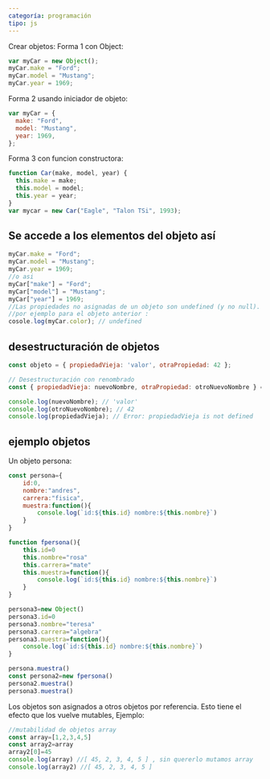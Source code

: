 ```yaml
---
categoría: programación
tipo: js
---
```

Crear objetos:
Forma 1 con Object:
```js
var myCar = new Object();
myCar.make = "Ford";
myCar.model = "Mustang";
myCar.year = 1969;

```
Forma 2 usando iniciador de objeto:
```js
var myCar = {
  make: "Ford",
  model: "Mustang",
  year: 1969,
};

```

Forma 3 con funcion constructora:
```js
function Car(make, model, year) {
  this.make = make;
  this.model = model;
  this.year = year;
}
var mycar = new Car("Eagle", "Talon TSi", 1993);

```

## Se accede a los elementos del objeto así <a name="acceso a elementos en objetos"></a>
```js
myCar.make = "Ford";
myCar.model = "Mustang";
myCar.year = 1969;
//o asi
myCar["make"] = "Ford";
myCar["model"] = "Mustang";
myCar["year"] = 1969;
//Las propiedades no asignadas de un objeto son undefined (y no null).
//por ejemplo para el objeto anterior :
cosole.log(myCar.color); // undefined
```

## desestructuración de objetos

```js
const objeto = { propiedadVieja: 'valor', otraPropiedad: 42 };

// Desestructuración con renombrado
const { propiedadVieja: nuevoNombre, otraPropiedad: otroNuevoNombre } = objeto;

console.log(nuevoNombre); // 'valor'
console.log(otroNuevoNombre); // 42
console.log(propiedadVieja); // Error: propiedadVieja is not defined
```
## ejemplo objetos

Un objeto persona:
```js
const persona={
    id:0,
    nombre:"andres",
    carrera:"fisica",
    muestra:function(){
        console.log(`id:${this.id} nombre:${this.nombre}`)
    }
}

function fpersona(){
    this.id=0
    this.nombre="rosa"
    this.carrera="mate"
    this.muestra=function(){
        console.log(`id:${this.id} nombre:${this.nombre}`)
    }
}

persona3=new Object()
persona3.id=0
persona3.nombre="teresa"
persona3.carrera="algebra"
persona3.muestra=function(){
    console.log(`id:${this.id} nombre:${this.nombre}`)
}

persona.muestra()
const persona2=new fpersona()
persona2.muestra()
persona3.muestra()
```
Los objetos son asignados a otros objetos por referencia. Esto tiene el efecto que los vuelve mutables, Ejemplo:

```js
//mutabilidad de objetos array
const array=[1,2,3,4,5]
const array2=array
array2[0]=45
console.log(array) //[ 45, 2, 3, 4, 5 ] , sin quererlo mutamos array
console.log(array2) //[ 45, 2, 3, 4, 5 ]
```

